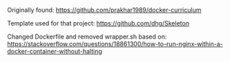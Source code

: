 Originally found: https://github.com/prakhar1989/docker-curriculum 

Template used for that project: https://github.com/dhg/Skeleton

Changed Dockerfile and removed wrapper.sh based on: https://stackoverflow.com/questions/18861300/how-to-run-nginx-within-a-docker-container-without-halting

